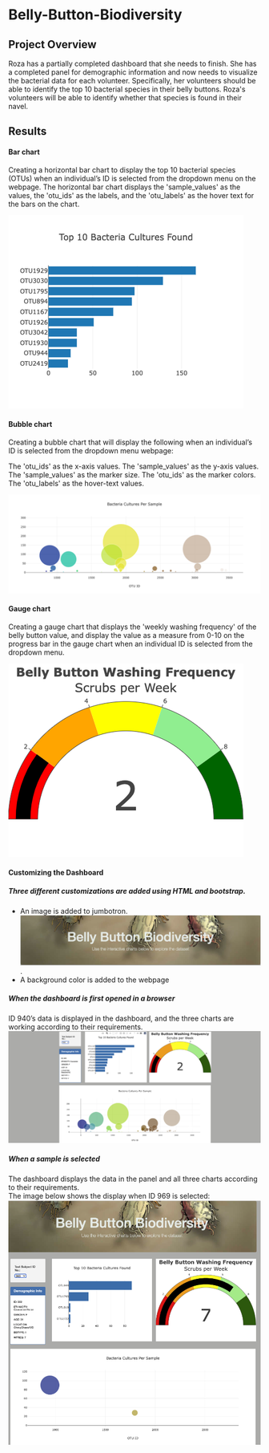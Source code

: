 # Belly-Button-Biodiversity
## Project Overview
Roza has a partially completed dashboard that she needs to finish. She has a completed panel for demographic information and now needs to visualize the bacterial data for each volunteer. Specifically, her volunteers should be able to identify the top 10 bacterial species in their belly buttons. Roza's volunteers will be able to identify whether that species is found in their navel.

## Results

#### Bar chart

Creating a horizontal bar chart to display the top 10 bacterial species (OTUs) when an individual’s ID is selected from the dropdown menu on the webpage. The horizontal bar chart displays the 'sample_values' as the values, the 'otu_ids' as the labels, and the 'otu_labels' as the hover text for the bars on the chart.

![Bar Char](https://github.com/Hanzian/Belly-Button-Biodiversity/blob/main/Images/Horizontal%20Bar.png)

#### Bubble chart

Creating a bubble chart that will display the following when an individual’s ID is selected from the dropdown menu webpage:

The 'otu_ids' as the x-axis values.
The 'sample_values' as the y-axis values.
The 'sample_values' as the marker size.
The 'otu_ids' as the marker colors.
The 'otu_labels' as the hover-text values.

![Buuble Chart](https://github.com/Hanzian/Belly-Button-Biodiversity/blob/main/Images/Bubble%20Chart.png)

#### Gauge chart

Creating a gauge chart that displays the 'weekly washing frequency' of the belly button value, and display the value as a measure from 0-10 on the progress bar in the gauge chart when an individual ID is selected from the dropdown menu.

![Gauge Chart](https://github.com/Hanzian/Belly-Button-Biodiversity/blob/main/Images/Gauge%20Chart.png)

#### Customizing the Dashboard

##### Three different customizations are added using HTML and bootstrap. 
- An image is added to jumbotron.
![Bacteria Picture](https://github.com/Hanzian/Belly-Button-Biodiversity/blob/main/Images/Screenshot%202023-01-09%20at%201.14.10%20PM.png).
- A background color is added to the webpage

##### When the dashboard is first opened in a browser
  
ID 940’s data is displayed in the dashboard, and the three charts are working according to their requirements.
![Browser](https://github.com/Hanzian/Belly-Button-Biodiversity/blob/main/Images/Screenshot%202023-01-09%20at%201.15.29%20PM.png)

##### When a sample is selected
The dashboard displays the data in the panel and all three charts according to their requirements.<br/>
The image below shows the display when ID 969 is selected:<br/>
![pic](https://github.com/Hanzian/Belly-Button-Biodiversity/blob/main/Screenshot%202023-01-10%20at%209.59.03%20PM.png)
